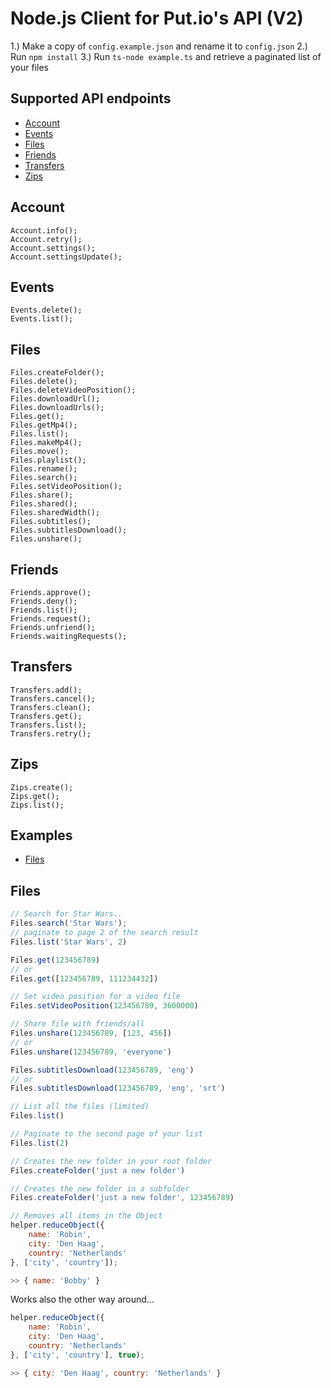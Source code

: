 Node.js Client for Put.io's API (V2)
===================================

1.) Make a copy of `config.example.json` and rename it to `config.json`
2.) Run `npm install`
3.) Run `ts-node example.ts` and retrieve a paginated list of your files
 
## Supported API endpoints

- [Account](#account)
- [Events](#events)
- [Files](#files)
- [Friends](#friends)
- [Transfers](#transfers)
- [Zips](#zips)

## Account
	Account.info();
	Account.retry();
	Account.settings();
	Account.settingsUpdate();

## Events
	Events.delete();
	Events.list();

## Files
	Files.createFolder();
	Files.delete();
    Files.deleteVideoPosition();
	Files.downloadUrl();
	Files.downloadUrls();
	Files.get();
	Files.getMp4();
	Files.list();
	Files.makeMp4();
	Files.move();
    Files.playlist();
	Files.rename();
    Files.search();
    Files.setVideoPosition();
    Files.share();
	Files.shared();
    Files.sharedWidth();
    Files.subtitles();
    Files.subtitlesDownload();
    Files.unshare();

## Friends
	Friends.approve();
	Friends.deny();
	Friends.list();
	Friends.request();
	Friends.unfriend();
	Friends.waitingRequests();

## Transfers
	Transfers.add();
	Transfers.cancel();
	Transfers.clean();
	Transfers.get();
	Transfers.list();
	Transfers.retry();

## Zips
	Zips.create();
	Zips.get();
	Zips.list();

## Examples

- [Files](#files)

## Files

```js
// Search for Star Wars..
Files.search('Star Wars');
// paginate to page 2 of the search result
Files.list('Star Wars', 2)
```
```js
Files.get(123456789)
// or
Files.get([123456789, 111234432])
```

```js
// Set video position for a video file 
Files.setVideoPosition(123456789, 3600000)
```

```js
// Share file with friends/all
Files.unshare(123456789, [123, 456])
// or
Files.unshare(123456789, 'everyone')
```

```js
Files.subtitlesDownload(123456789, 'eng')
// or
Files.subtitlesDownload(123456789, 'eng', 'srt')
```

```js
// List all the files (limited)
Files.list()

// Paginate to the second page of your list  
Files.list(2)
```

```js
// Creates the new folder in your root folder
Files.createFolder('just a new folder')

// Creates the new folder in a subfolder
Files.createFolder('just a new folder', 123456789)
```

```js
// Removes all items in the Object
helper.reduceObject({
    name: 'Robin',
    city: 'Den Haag',
    country: 'Netherlands'
}, ['city', 'country']);
```
```js
>> { name: 'Bobby' }
```

Works also the other way around...
```js
helper.reduceObject({
    name: 'Robin',
    city: 'Den Haag',
    country: 'Netherlands'
}, ['city', 'country'], true);
```
```js
>> { city: 'Den Haag', country: 'Netherlands' }
```